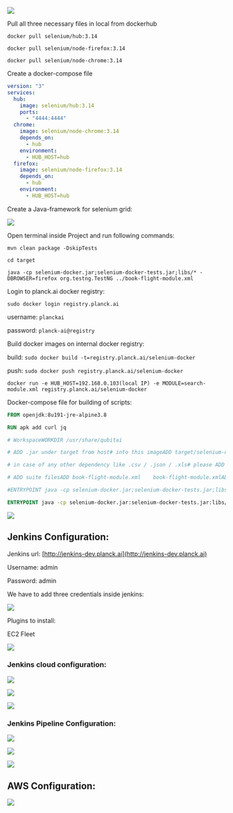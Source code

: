 ![](/api/v3/attachments/108/content)

Pull all three necessary files in local from dockerhub

`docker pull selenium/hub:3.14`

`docker pull selenium/node-firefox:3.14`

`docker pull selenium/node-chrome:3.14`

Create a docker-compose file

```yaml
version: "3"
services:
  hub:
    image: selenium/hub:3.14
    ports:
      - "4444:4444"
  chrome:
    image: selenium/node-chrome:3.14
    depends_on:
      - hub
    environment:
      - HUB_HOST=hub
  firefox:
    image: selenium/node-firefox:3.14
    depends_on:
      - hub
    environment:
      - HUB_HOST=hub
```

Create a Java-framework for selenium grid:

![](/api/v3/attachments/109/content)

Open terminal inside Project and run following commands:

`mvn clean package -DskipTests`

`cd target`

`java -cp selenium-docker.jar;selenium-docker-tests.jar;libs/* -DBROWSER=firefox org.testng.TestNG ../book-flight-module.xml`

Login to planck.ai docker registry:

`sudo docker login registry.planck.ai`

username: `planckai`

password: `planck-ai@registry`

Build docker images on internal docker registry:

build: `sudo docker build -t=registry.planck.ai/selenium-docker`

push: `sudo docker push registry.planck.ai/selenium-docker`

`docker run -e HUB_HOST=192.168.0.103(local IP) -e MODULE=search-module.xml registry.planck.ai/selenium-docker`

Docker-compose file for building of scripts:

```dockerfile
FROM openjdk:8u191-jre-alpine3.8

RUN apk add curl jq

# WorkspaceWORKDIR /usr/share/qubitai

# ADD .jar under target from host# into this imageADD target/selenium-docker.jar    selenium-docker.jarADD target/selenium-docker-tests.jar  selenium-docker-tests.jarADD target/libs       libs

# in case of any other dependency like .csv / .json / .xls# please ADD that as well

# ADD suite filesADD book-flight-module.xml    book-flight-module.xmlADD search-module.xml     search-module.xml

#ENTRYPOINT java -cp selenium-docker.jar;selenium-docker-tests.jar;libs/* -DBROWSER=$BROWSER -DHUB_HOST =$HUB_HOST org.testng.TestNG $MODULE

ENTRYPOINT java -cp selenium-docker.jar:selenium-docker-tests.jar:libs/* \   -DHUB_HOST=$HUB_HOST \   -DBROWSER=$BROWSER \   org.testng.TestNG $MODULE
```

![](/api/v3/attachments/110/content)

## Jenkins Configuration:

Jenkins url: [http://jenkins-dev.planck.ai](http://jenkins-dev.planck.ai)

Username: admin

Password: admin

We have to add three credentials inside jenkins:

![](/api/v3/attachments/116/content)

Plugins to install:

EC2 Fleet

![](/api/v3/attachments/117/content)

### Jenkins cloud configuration:

![](/api/v3/attachments/118/content)

![](/api/v3/attachments/119/content)

![](/api/v3/attachments/120/content)

### Jenkins Pipeline Configuration:

![](/api/v3/attachments/121/content)

![](/api/v3/attachments/111/content)

![](/api/v3/attachments/112/content)

## AWS Configuration:

![](/api/v3/attachments/113/content)